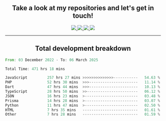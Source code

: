 <h2 align="center">
  Take a look at my repositories and let's get in touch!
</h2>
<p align="center">
  <a href="https://www.instagram.com/rayhanarkan?igsh=MXM3dHhmMTZ3ZWVsaA==">
    <img src="https://img.icons8.com/material-outlined/30/689d6a/instagram.png"/>
  </a>
  <a href="https://www.linkedin.com/in/rayhanarkan/">
    <img src="https://img.icons8.com/material-outlined/30/689d6a/linkedin.png"/>
  </a>
  <a href="">
    <img src="https://img.icons8.com/material-outlined/30/689d6a/geography.png"/>
  </a>
  <a href="mailto:rayhanarkan30@gmail.com">
    <img src="https://img.icons8.com/material-outlined/30/689d6a/email.png"/>
  </a>
</p>

---

<h2 align="center">Total development breakdown</h2>

<p align="center">
<!--START_SECTION:waka-->

```rust
From: 03 December 2022 - To: 06 March 2025

Total Time: 471 hrs 18 mins

JavaScript         257 hrs 27 mins >>>>>>>>>>>>>>-----------   54.63 %
PHP                52 hrs 30 mins  >>>----------------------   11.14 %
Dart               47 hrs 44 mins  >>>----------------------   10.13 %
TypeScript         28 hrs 50 mins  >>-----------------------   06.12 %
JSON               16 hrs 23 mins  >------------------------   03.48 %
Prisma             14 hrs 28 mins  >------------------------   03.07 %
Python             11 hrs 47 mins  >------------------------   02.50 %
HTML               7 hrs 35 mins   -------------------------   01.61 %
Other              7 hrs 28 mins   -------------------------   01.59 %
```

<!--END_SECTION:waka-->
</p>
